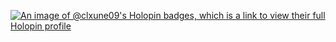 [![An image of @clxune09's Holopin badges, which is a link to view their full Holopin profile](https://holopin.me/clxune09)](https://holopin.io/@clxune09)

